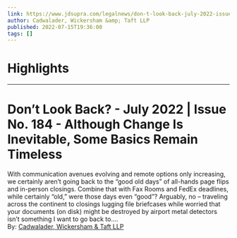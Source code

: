 ```yaml
---
link: https://www.jdsupra.com/legalnews/don-t-look-back-july-2022-issue-no-184-3890356/
author: Cadwalader, Wickersham &amp; Taft LLP
published: 2022-07-15T19:36:00
tags: []
---
```

# Highlights


---
# Don’t Look Back? - July 2022 | Issue No. 184 - Although Change Is Inevitable, Some Basics Remain Timeless
With communication avenues evolving and remote options only increasing, we certainly aren’t going back to the “good old days” of all-hands page flips and in-person closings. Combine that with Fax Rooms and FedEx deadlines, while certainly “old,” were those days even “good”? Arguably, no – traveling across the continent to closings lugging file briefcases while worried that your documents (on disk) might be destroyed by airport metal detectors isn’t something I want to go back to....  
By: [Cadwalader, Wickersham & Taft LLP](https://www.jdsupra.com/profile/cadwalader_wickersham_taft/)